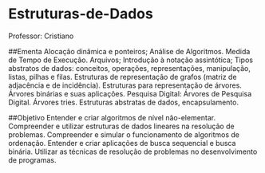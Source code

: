 # Estruturas-de-Dados
Professor: Cristiano



##Ementa
Alocação dinâmica e ponteiros; Análise de Algoritmos. Medida de Tempo de Execução. Arquivos; Introdução à notação assintótica; Tipos abstratos de dados: conceitos, operações, representações, manipula­ção, listas, pilhas e filas. Estruturas de representação de grafos (matriz de adjacência e de incidência). Estrutu­ras para representação de árvores. Árvores binárias e suas aplicações. Pesquisa Digital: Árvores de Pesquisa Digital. Árvores tries. Estruturas abstratas de dados, encapsulamento.


##Objetivo
Entender e criar algoritmos de nível não-elementar. Compreender e utilizar estruturas de dados lineares na resolução de problemas. Compreender e simular o funcionamento de algoritmos de ordenação. Entender e criar aplicações de busca sequencial e busca binária. Utilizar as técnicas de resolução de problemas no desenvolvimento de programas.
